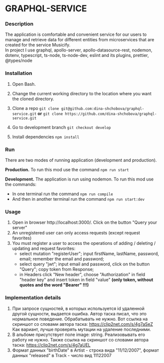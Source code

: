 # GRAPHQL-SERVICE

### Description
The application is comfortable and convenient service for our users to manage and retrieve data for different entities 
from microservices that are created for the service Musicify.  
In project I use
graphql,
apollo-server,
apollo-datasource-rest,
nodemon,
dotenv,
typescript,
ts-node,
ts-node-dev,
eslint and its plugins,
prettier,
@types/node

### Installation
1. Open Bash.
2. Change the current working directory to the location where you want the cloned directory.
3. Clone a repo
   `git clone git@github.com:dina-shchobova/graphql-service.git`
   **or**
   `git clone https://github.com/dina-shchobova/graphql-service.git`

4. Go to development branch `git checkout develop`

5. Install dependencies
   `npm install`

### Run

There are two modes of running application (development and production).

**Production.** To run this mod use the command
 `npm run start`

**Development.** The application is run using nodemon. To run this mod use the commands:

- In one terminal run the command
 `npm run compile`
- And then in another terminal run the command
 `npm run start:dev`

### Usage

1. Open in browser http://localhost:3000/. Click on the button "Query your server"
2. An unregistered user can only access requests (except request favorites)
3. You must register a user to access the operations of adding / deleting / updating and request favorites:
    - select mutation "registerUser"; input firstName, lastName, password, email; remember the email and password;
    - select query "jwt"; input email and password, click on the button "Query"; copy token from Response;
    - in Headers click "New header", choose "Authorization" in field "header key" and insert token in field 
   "value" **(only token, without quotes and the word "Bearer" !!!)**



### Implementation details

1. При запросе сущностей, в которых используется id удаленной другой сущности, выдается ошибка.
Автор таска писал, что это нормальное поведение. Обрабатывать не нужно. 
Вот ссылка на скриншот со словами автора таска: https://clip2net.com/s/4g7aSeZ
Как вариант, лучше проверять мутации на удаление последними.
2. В альбоме присутствует поле image: string. Реализовывать его работу не нужно. 
Также ссылка на скриншот со словами автора таска: https://clip2net.com/s/4g7aUEL
3. Формат данных "birthDate" в Artist - строка вида "11/12/2007", формат данных "released" в Track - число вид 11122007


